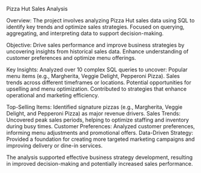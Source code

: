 Pizza Hut Sales Analysis

Overview:
The project involves analyzing Pizza Hut sales data using SQL to identify key trends and optimize sales strategies.
Focused on querying, aggregating, and interpreting data to support decision-making.

Objective:
Drive sales performance and improve business strategies by uncovering insights from historical sales data.
Enhance understanding of customer preferences and optimize menu offerings.

Key Insights:
Analyzed over 10 complex SQL queries to uncover:
Popular menu items (e.g., Margherita, Veggie Delight, Pepperoni Pizza).
Sales trends across different timeframes or locations.
Potential opportunities for upselling and menu optimization.
Contributed to strategies that enhance operational and marketing efficiency.

Top-Selling Items: Identified signature pizzas (e.g., Margherita, Veggie Delight, and Pepperoni Pizza) as major revenue drivers.
Sales Trends: Uncovered peak sales periods, helping to optimize staffing and inventory during busy times.
Customer Preferences: Analyzed customer preferences, informing menu adjustments and promotional offers.
Data-Driven Strategy: Provided a foundation for creating more targeted marketing campaigns and improving delivery or dine-in services.

The analysis supported effective business strategy development, resulting in improved decision-making and potentially increased sales performance.
